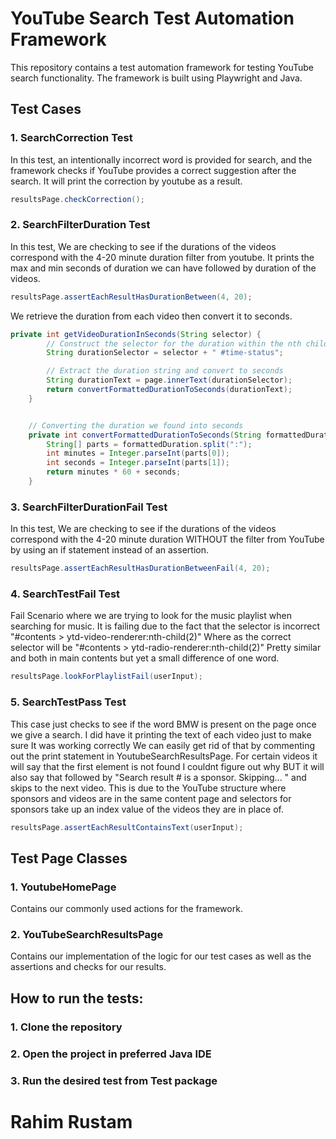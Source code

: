 # YouTube Search Test Automation Framework 

This repository contains a test automation framework for testing YouTube search functionality. The framework is built using Playwright and Java.

## Test Cases

### 1. SearchCorrection Test

In this test, an intentionally incorrect word is provided for search, and the framework checks if YouTube provides a correct suggestion after the search. It will print the correction by youtube as a result.

```java
resultsPage.checkCorrection();
```

### 2. SearchFilterDuration Test

In this test, We are checking to see if the durations of the videos correspond with the 4-20 minute duration filter from youtube. It prints the max and min seconds of duration we can have followed by duration of the videos.

```java
resultsPage.assertEachResultHasDurationBetween(4, 20);
```

We retrieve the duration from each video then convert it to seconds.

```java
private int getVideoDurationInSeconds(String selector) {
        // Construct the selector for the duration within the nth child
        String durationSelector = selector + " #time-status";

        // Extract the duration string and convert to seconds
        String durationText = page.innerText(durationSelector);
        return convertFormattedDurationToSeconds(durationText);
    }


    // Converting the duration we found into seconds
    private int convertFormattedDurationToSeconds(String formattedDuration) {
        String[] parts = formattedDuration.split(":");
        int minutes = Integer.parseInt(parts[0]);
        int seconds = Integer.parseInt(parts[1]);
        return minutes * 60 + seconds;
    }
```

### 3. SearchFilterDurationFail Test

In this test, We are checking to see if the durations of the videos correspond with the 4-20 minute duration WITHOUT the filter from YouTube by using an if statement instead of an assertion.

```java
resultsPage.assertEachResultHasDurationBetweenFail(4, 20);
```


### 4. SearchTestFail Test

Fail Scenario where we are trying to look for the music playlist when searching for music.
It is failing due to the fact that the selector is incorrect "#contents > ytd-video-renderer:nth-child(2)"
Where as the correct selector will be "#contents > ytd-radio-renderer:nth-child(2)"
Pretty similar and both in main contents but yet a small difference of one word.

```java
resultsPage.lookForPlaylistFail(userInput);
```


### 5. SearchTestPass Test

This case just checks to see if the word BMW is present on the page once we give a search.
I did have it printing the text of each video just to make sure It was working correctly
We can easily get rid of that by commenting out the print statement in YoutubeSearchResultsPage. For certain videos it will say that the first element is not found I couldnt figure out why BUT it will also say that followed by "Search result # is a sponsor. Skipping...
" and skips to the next video. This is due to the YouTube structure where sponsors and videos are in the same content page and selectors for sponsors take up an index value of the videos they are in place of.

```java
resultsPage.assertEachResultContainsText(userInput);
```

## Test Page Classes

### 1. YoutubeHomePage

Contains our commonly used actions for the framework.

### 2. YouTubeSearchResultsPage 

Contains our implementation of the logic for our test cases as well as the assertions and checks for our results.

## How to run the tests:

### 1. Clone the repository
### 2. Open the project in preferred Java IDE
### 3. Run the desired test from Test package

# Rahim Rustam